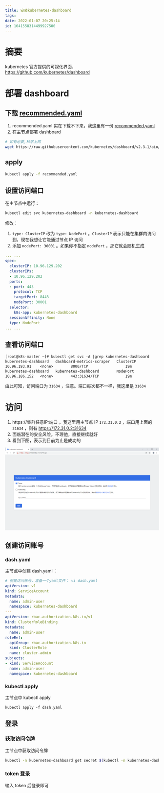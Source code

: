 ```yaml
---
title: 安装kubernetes-dashboard
tags: 
date: 2022-01-07 20:25:14
id: 1641558314499927500
---
```

# 摘要

kubernetes 官方提供的可视化界面，https://github.com/kubernetes/dashboard 

# 部署 dashboard 

## 下载  [recommended.yaml](assets/data/recommended.yaml) 

1. recommended.yaml 实在下载不下来，我这里有一份  [recommended.yaml](assets/data/recommended.yaml) 
2. 在主节点部署 dashboard 

```sh
# 如有必要,科学上网
wget https://raw.githubusercontent.com/kubernetes/dashboard/v2.3.1/aio/deploy/recommended.yaml

```

## apply

```sh
kubectl apply -f recommended.yaml
```

## 设置访问端口

在主节点中运行：

```sh
kubectl edit svc kubernetes-dashboard -n kubernetes-dashboard
```

修改：

1.  `type: ClusterIP`  改为 `type: NodePort` 。`ClusterIP` 表示只能在集群内访问到，现在我想让它能通过节点 IP 访问
2. 添加 `nodePort: 30001` 。如果你不指定 `nodePort` ，那它就会随机生成

```yaml
... ...
spec:
  clusterIP: 10.96.129.202
  clusterIPs:
  - 10.96.129.202
  ports:
  - port: 443
    protocol: TCP
    targetPort: 8443
    nodePort: 30001
  selector:
    k8s-app: kubernetes-dashboard
  sessionAffinity: None
  type: NodePort
... ...
```

## 查看访问端口

```
[root@k8s-master ~]# kubectl get svc -A |grep kubernetes-dashboard
kubernetes-dashboard   dashboard-metrics-scraper   ClusterIP   10.96.193.91    <none>        8000/TCP                 19m
kubernetes-dashboard   kubernetes-dashboard        NodePort    10.96.186.152   <none>        443:31634/TCP            19m
```

由此可知，访问端口为 `31634` ，注意。端口每次都不一样，我这里是 `31634` 

# 访问

1.  https://集群任意IP:端口 。我这里用主节点 IP `172.31.0.2` ，端口用上面的 `31634` ，则有  https://172.31.0.2:31634 
2.  面临潜在的安全风险。不理他，直接继续就好
3.  看到下图，表示到目前为止是成功的

![image-20220104014153882](assets/images/image-20220104014153882.png)

## 创建访问账号

### dash.yaml

主节点中创建 dash.yaml ：

```yaml
# 创建访问账号，准备一个yaml文件； vi dash.yaml
apiVersion: v1
kind: ServiceAccount
metadata:
  name: admin-user
  namespace: kubernetes-dashboard
---
apiVersion: rbac.authorization.k8s.io/v1
kind: ClusterRoleBinding
metadata:
  name: admin-user
roleRef:
  apiGroup: rbac.authorization.k8s.io
  kind: ClusterRole
  name: cluster-admin
subjects:
- kind: ServiceAccount
  name: admin-user
  namespace: kubernetes-dashboard
```

### kubectl apply

主节点中 kubectl apply 

```
kubectl apply -f dash.yaml
```

## 登录

### 获取访问令牌

主节点中获取访问令牌

```sh
kubectl -n kubernetes-dashboard get secret $(kubectl -n kubernetes-dashboard get sa/admin-user -o jsonpath="{.secrets[0].name}") -o go-template="{{.data.token | base64decode}}"
```

### token 登录

输入 token 后登录即可
